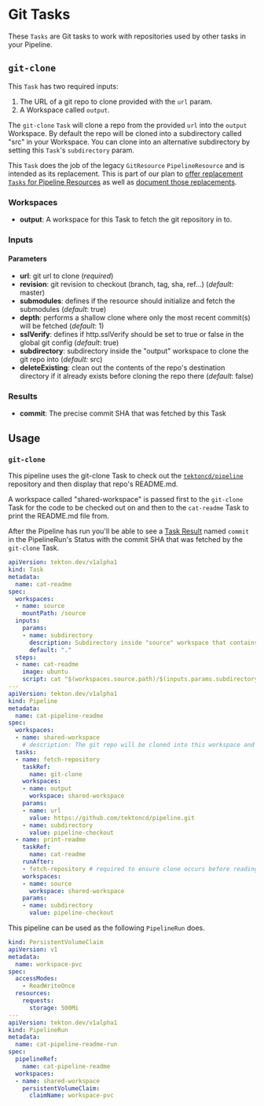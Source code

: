 # Git Tasks

These `Tasks` are Git tasks to work with repositories used by other tasks
in your Pipeline.

## `git-clone`

This `Task` has two required inputs:

1. The URL of a git repo to clone provided with the `url` param.
2. A Workspace called `output`.

The `git-clone` `Task` will clone a repo from the provided `url` into the
`output` Workspace. By default the repo will be cloned into a subdirectory
called "src" in your Workspace. You can clone into an alternative subdirectory
by setting this `Task`'s `subdirectory` param.

This `Task` does the job of the legacy `GitResource` `PipelineResource` and
is intended as its replacement. This is part of our plan to [offer replacement
`Tasks` for Pipeline Resources](https://github.com/tektoncd/catalog/issues/95)
as well as
[document those replacements](https://github.com/tektoncd/pipeline/issues/1369).

### Workspaces

* **output**: A workspace for this Task to fetch the git repository in to.

### Inputs

#### Parameters

* **url**: git url to clone (_required_)
* **revision**: git revision to checkout (branch, tag, sha, ref…) (_default:_ master)
* **submodules**: defines if the resource should initialize and fetch the submodules (_default_: true)
* **depth**: performs a shallow clone where only the most recent commit(s) will be fetched (_default_: 1)
* **sslVerify**: defines if http.sslVerify should be set to true or false in the global git config (_default_: true)
* **subdirectory**: subdirectory inside the "output" workspace to clone the git repo into (_default:_ src)
* **deleteExisting**: clean out the contents of the repo's destination directory if it already exists before cloning the repo there (_default_: false)

### Results

* **commit**: The precise commit SHA that was fetched by this Task

## Usage

### `git-clone`

This pipeline uses the git-clone Task to check out the
[`tektoncd/pipeline`](https://github.com/tektoncd/pipeline) repository
and then display that repo's README.md.

A workspace called "shared-workspace" is passed first to the `git-clone`
Task for the code to be checked out on and then to the `cat-readme` Task
to print the README.md file from.

After the Pipeline has run you'll be able to see a
[Task Result](https://github.com/tektoncd/pipeline/blob/master/docs/taskruns.md#results)
named `commit` in the PipelineRun's Status with the commit SHA that was
fetched by the `git-clone` Task.

```yaml
apiVersion: tekton.dev/v1alpha1
kind: Task
metadata:
  name: cat-readme
spec:
  workspaces:
  - name: source
    mountPath: /source
  inputs:
    params:
    - name: subdirectory
      description: Subdirectory inside "source" workspace that contains the README.md.
      default: "."
  steps:
  - name: cat-readme
    image: ubuntu
    script: cat "$(workspaces.source.path)/$(inputs.params.subdirectory)/README.md"
---
apiVersion: tekton.dev/v1alpha1
kind: Pipeline
metadata:
  name: cat-pipeline-readme
spec:
  workspaces:
  - name: shared-workspace
    # description: The git repo will be cloned into this workspace and the readme will be read from it.
  tasks:
  - name: fetch-repository
    taskRef:
      name: git-clone
    workspaces:
    - name: output
      workspace: shared-workspace
    params:
    - name: url
      value: https://github.com/tektoncd/pipeline.git
    - name: subdirectory
      value: pipeline-checkout
  - name: print-readme
    taskRef:
      name: cat-readme
    runAfter:
    - fetch-repository # required to ensure clone occurs before reading
    workspaces:
    - name: source
      workspace: shared-workspace
    params:
    - name: subdirectory
      value: pipeline-checkout
```

This pipeline can be used as the following `PipelineRun` does.

```yaml
kind: PersistentVolumeClaim
apiVersion: v1
metadata:
  name: workspace-pvc
spec:
  accessModes:
    - ReadWriteOnce
  resources:
    requests:
      storage: 500Mi
---
apiVersion: tekton.dev/v1alpha1
kind: PipelineRun
metadata:
  name: cat-pipeline-readme-run
spec:
  pipelineRef:
    name: cat-pipeline-readme
  workspaces:
  - name: shared-workspace
    persistentVolumeClaim:
      claimName: workspace-pvc
```
